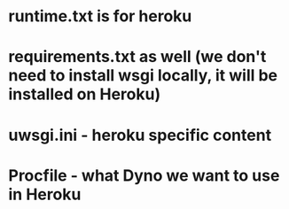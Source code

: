 # runtime.txt is for heroku 
# requirements.txt as well (we don't need to install wsgi locally, it will be installed on Heroku)
# uwsgi.ini - heroku specific content
# Procfile - what Dyno we want to use in Heroku
